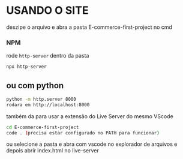 
<h1>USANDO O SITE</h1>
<p>deszipe o arquivo e abra a pasta E-commerce-first-project no cmd</p>

<h3>NPM</h3>
rode <code>http-server</code> dentro da pasta

```bash
npx http-server
```
<h2>ou com python</h2>

```bash
python -m http.server 8000
rodara em http://localhost:8000
```

<p>também da para usar a extensão do Live Server do mesmo VScode</p>

```bash
cd E-commerce-first-project
code . (precisa estar configurado no PATH para funcionar)
```
<p>ou selecione a pasta e abra com vscode no explorador de arquivos e depois abrir index.html no live-server</p>



